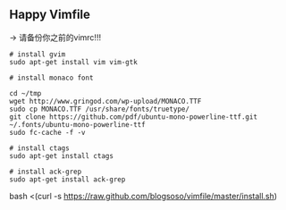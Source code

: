 ## Happy Vimfile

-> 请备份你之前的vimrc!!!

```
# install gvim
sudo apt-get install vim vim-gtk
```

```
# install monaco font

cd ~/tmp
wget http://www.gringod.com/wp-upload/MONACO.TTF
sudo cp MONACO.TTF /usr/share/fonts/truetype/
git clone https://github.com/pdf/ubuntu-mono-powerline-ttf.git ~/.fonts/ubuntu-mono-powerline-ttf
sudo fc-cache -f -v

# install ctags
sudo apt-get install ctags

# install ack-grep
sudo apt-get install ack-grep

```

bash <(curl -s https://raw.github.com/blogsoso/vimfile/master/install.sh)


